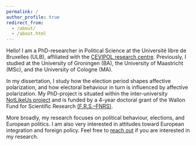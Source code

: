```yaml
---
permalink: /
author_profile: true
redirect_from: 
  - /about/
  - /about.html
---
```


Hello! I am a PhD-researcher in Political Science at the Université libre de Bruxelles (ULB), affiliated with the [CEVIPOL research centre](https://cevipol.phisoc.ulb.be/en/about). Previously, I studied at the University of Groningen (BA), the University of Maastricht (MSc), and the University of Cologne (MA).

In my dissertation, I study how the election period shapes affective polarization, and how electoral behaviour in turn is influenced by affective polarization. My PhD-project is situated within the inter-university [NotLikeUs project](https://notlikeus.be) and is funded by a 4-year doctoral grant of the Wallon Fund for Scientific Research [(F.R.S.–FNRS)](https://www.frs-fnrs.be/en/). 

More broadly, my research focuses on political behaviour, elections, and European politics. I am also very interested in attitudes toward European integration and foreign policy. Feel free to [reach out](mailto:bjarn.eck@ulb.be) if you are interested in my research.

